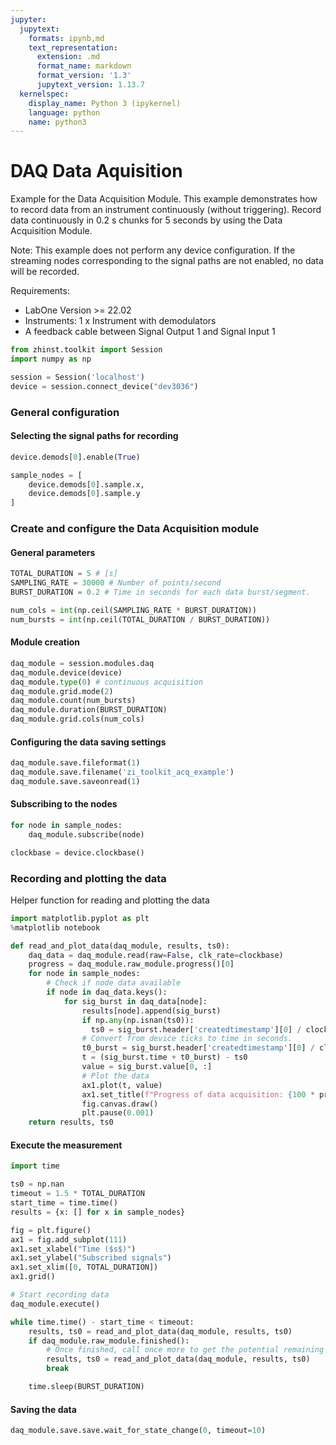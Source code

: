 ```yaml
---
jupyter:
  jupytext:
    formats: ipynb,md
    text_representation:
      extension: .md
      format_name: markdown
      format_version: '1.3'
      jupytext_version: 1.13.7
  kernelspec:
    display_name: Python 3 (ipykernel)
    language: python
    name: python3
---
```


# DAQ Data Aquisition

Example for the Data Acquisition Module. This example demonstrates
how to record data from an instrument continuously (without triggering).
Record data continuously in 0.2 s chunks for 5 seconds by using the Data Acquisition Module.

Note:
This example does not perform any device configuration. If the streaming
nodes corresponding to the signal paths are not enabled, no data will be
recorded.

Requirements:

* LabOne Version >= 22.02
* Instruments:
    1 x Instrument with demodulators
* A feedback cable between Signal Output 1 and Signal Input 1

```python
from zhinst.toolkit import Session
import numpy as np

session = Session('localhost')
device = session.connect_device("dev3036")
```

### General configuration


#### Selecting the signal paths for recording

```python
device.demods[0].enable(True)

sample_nodes = [
    device.demods[0].sample.x,
    device.demods[0].sample.y
]
```

### Create and configure the Data Acquisition module


#### General parameters

```python
TOTAL_DURATION = 5 # [s]
SAMPLING_RATE = 30000 # Number of points/second
BURST_DURATION = 0.2 # Time in seconds for each data burst/segment.

num_cols = int(np.ceil(SAMPLING_RATE * BURST_DURATION))
num_bursts = int(np.ceil(TOTAL_DURATION / BURST_DURATION))
```

#### Module creation

```python
daq_module = session.modules.daq
daq_module.device(device)
daq_module.type(0) # continuous acquisition
daq_module.grid.mode(2)
daq_module.count(num_bursts)
daq_module.duration(BURST_DURATION)
daq_module.grid.cols(num_cols)
```

#### Configuring the data saving settings

```python
daq_module.save.fileformat(1)
daq_module.save.filename('zi_toolkit_acq_example')
daq_module.save.saveonread(1)
```

#### Subscribing to the nodes

```python
for node in sample_nodes:
    daq_module.subscribe(node)
```

```python
clockbase = device.clockbase()
```

### Recording and plotting the data


Helper function for reading and plotting the data

```python
import matplotlib.pyplot as plt
%matplotlib notebook
```

```python
def read_and_plot_data(daq_module, results, ts0):
    daq_data = daq_module.read(raw=False, clk_rate=clockbase)
    progress = daq_module.raw_module.progress()[0]
    for node in sample_nodes:
        # Check if node data available
        if node in daq_data.keys():
            for sig_burst in daq_data[node]:
                results[node].append(sig_burst)
                if np.any(np.isnan(ts0)):
                  ts0 = sig_burst.header['createdtimestamp'][0] / clockbase
                # Convert from device ticks to time in seconds.
                t0_burst = sig_burst.header['createdtimestamp'][0] / clockbase
                t = (sig_burst.time + t0_burst) - ts0
                value = sig_burst.value[0, :]
                # Plot the data
                ax1.plot(t, value)
                ax1.set_title(f"Progress of data acquisition: {100 * progress:.2f}%.")
                fig.canvas.draw()
                plt.pause(0.001)
    return results, ts0
```

#### Execute the measurement

```python
import time

ts0 = np.nan
timeout = 1.5 * TOTAL_DURATION
start_time = time.time()
results = {x: [] for x in sample_nodes}

fig = plt.figure()
ax1 = fig.add_subplot(111)
ax1.set_xlabel("Time ($s$)")
ax1.set_ylabel("Subscribed signals")
ax1.set_xlim([0, TOTAL_DURATION])
ax1.grid()

# Start recording data
daq_module.execute()

while time.time() - start_time < timeout:
    results, ts0 = read_and_plot_data(daq_module, results, ts0)
    if daq_module.raw_module.finished():
        # Once finished, call once more to get the potential remaining data.
        results, ts0 = read_and_plot_data(daq_module, results, ts0)
        break

    time.sleep(BURST_DURATION)
```

#### Saving the data

```python
daq_module.save.save.wait_for_state_change(0, timeout=10)
```
